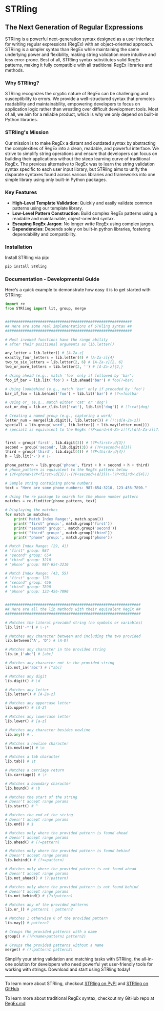 # STRling

## The Next Generation of Regular Expressions

STRling is a powerful next-generation syntax designed as a user interface for writing regular expressions (RegEx) with an object-oriented approach. STRling is a simpler syntax than RegEx while maintaining the same underlying power and flexibility, making string validation more intuitive and less error-prone. Best of all, STRling syntax substitutes valid RegEx patterns, making it fully compatible with all traditional RegEx libraries and methods.

### Why STRling?

STRling recognizes the cryptic nature of RegEx can be challenging and susceptibility to errors. We provide a well-structured syntax that promotes readability and maintainability, empowering developers to focus on application logic rather than wrestling over difficult development tools. Most of all, we aim for a reliable product, which is why we only depend on built-in Python libraries.


### STRling's Mission

Our mission is to make RegEx a distant and outdated syntax by abstracting the complexities of RegEx into a clean, readable, and powerful interface. We strive to simplify string operations and ensure that developers can focus on building their applications without the steep learning curve of traditional RegEx. The previous alternative to RegEx was to learn the string validation syntax specific to each user input library, but STRling aims to unify the disparate syntaxes found across various libraries and frameworks into one simple library using only built-in Python packages.

### Key Features

- **High-Level Template Validation**: Quickly and easily validate common patterns using our template library.
- **Low-Level Pattern Construction**: Build complex RegEx patterns using a readable and maintainable, object-oriented syntax.
- **Escaping RegEx Jargon**: No longer write RegEx using complex jargon.
- **Dependencies**: Depends solely on built-in python libraries, fostering dependability and compatibility.

### Installation

Install STRling via pip:

```sh
pip install STRling
```

### Documentation - Developmental Guide

Here's a quick example to demonstrate how easy it is to get started with STRling:

```python
import re
from STRling import lit, group, merge


##########################################################
## Here are some real implementations of STRling syntax ##
##########################################################

# Most invoked functions have the range ability
# after their positional arguments as lib.letter()

any_letter = lib.letter() # [A-Za-z]
exactly_four_letters = lib.letter(4) # [A-Za-z]{4}
two_to_six_letters = lib.letter(2, 6) # [A-Za-z]{2, 6}
two_or_more_letters = lib.letter(2, '') # [A-Za-z]{2,}

# Using ahead (e.g., match 'foo' only if followed by 'bar')
foo_if_bar = lib.lit('foo') + lib.ahead('bar') # foo(?=bar)

# Using lookbehind (e.g., match 'bar' only if preceded by 'foo')
bar_if_foo = lib.behind('foo') + lib.lit('bar') # (?<=foo)bar

# Using or_ (e.g., match either 'cat' or 'dog')
cat_or_dog = lib.or_(lib.lit('cat'), lib.lit('dog')) # (?:cat|dog)

# Creating a named group (e.g., capturing a word)
letter_num = merge(lib.digit(), lib.letter()) # (?:\d[A-Za-z])
special1 = lib.group('word', lib.letter() + lib.may(letter_num()))
# special1 is equivalent to the RegEx (?P<word>[A-Za-z](?:\d[A-Za-z])?)


first = group('first', lib.digit(3)) # (?P<first>\d{3})
second = group('second', lib.digit(3)) # (?P<second>\d{3})
third = group('third', lib.digit(4)) # (?P<third>\d{4})
h = lib.lit('-') # \-

phone_pattern = lib.group('phone', first + h + second + h + third)
# phone_pattern is equivalent to the RegEx pattern below
# (?P<phone>(?P<first>\d{3})\-(?P<second>\d{3})\-(?P<third>\d{4}))

# Sample string containing phone numbers
text = "Here are some phone numbers: 987-654-3210, 123-456-7890."

# Using the re package to search for the phone number pattern
matches = re.finditer(phone_pattern, text)

# Displaying the matches
for match in matches:
    print('Match Index Range:', match.span())
    print('"first" group:', match.group('first'))
    print('"second" group:', match.group('second'))
    print('"third" group:', match.group('third'))
    print('"phone" group:', match.group('phone'))

# Match Index Range: (29, 41)
# "first" group: 987
# "second" group: 654
# "third" group: 3210
# "phone" group: 987-654-3210

# Match Index Range: (43, 55)
# "first" group: 123
# "second" group: 456
# "third" group: 7890
# "phone" group: 123-456-7890


##############################################################
## Here are all the lib methods with their equivalent RegEx ##
##############################################################

# Matches the literal provided string (no symbols or variables)
lib.lit('-*') # \-\*

# Matches any character between and including the two provided
lib.between('A', 'D') # [A-D]

# Matches any character in the provided string
lib.in_('abc') # [abc]

# Matches any character not in the provided string
lib.not_in('abc') # [^abc]

# Matches any digit
lib.digit() # \d

# Matches any letter
lib.letter() # [A-Za-z]

# Matches any uppercase letter
lib.upper() # [A-Z]

# Matches any lowercase letter
lib.lower() # [a-z]

# Matches any character besides newline
lib.any() # .

# Matches a newline character
lib.newline() # \n

# Matches a tab character
lib.tab() # \t

# Matches a carriage return
lib.carriage() # \r

# Matches a boundary character
lib.bound() # \b

# Matches the start of the string
# Doesn't accept range params
lib.start() # ^

# Matches the end of the string
# Doesn't accept range params
lib.end() # $

# Matches only where the provided pattern is found ahead
# Doesn't accept range params
lib.ahead() # (?=pattern)

# Matches only where the provided pattern is found behind
# Doesn't accept range params
lib.behind() # (?<=pattern)

# Matches only where the provided pattern is not found ahead
# Doesn't accept range params
lib.not_ahead() # (?!pattern)

# Matches only where the provided pattern is not found behind
# Doesn't accept range params
lib.not_behind() # (?<!pattern)

# Matches any of the provided patterns
lib.or_() # pattern1 | pattern2

# Matches 1 otherwise 0 of the provided pattern
lib.may() # pattern?

# Groups the provided patterns with a name
group() # (?P<name>pattern1 pattern2)

# Groups the provided patterns without a name
merge() # (?:pattern1 pattern2)
```

Simplify your string validation and matching tasks with STRling, the all-in-one solution for developers who need powerful yet user-friendly tools for working with strings. Download and start using STRling today!

---

To learn more about STRling, checkout [STRling on PyPI](https://pypi.org/project/STRling/) and [STRling on GitHub](https://github.com/TheCyberLocal/STRling)

To learn more about traditional RegEx syntax, checkout my GitHub repo at [RegEx.md](https://github.com/TheCyberLocal/styled-coding-notes/blob/main/regEx.md)
